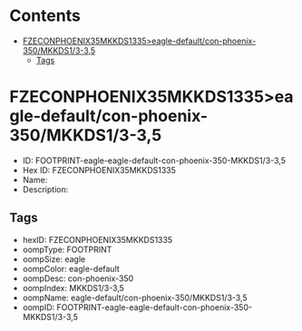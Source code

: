 



Contents
========

* [FZECONPHOENIX35MKKDS1335>eagle-default/con-phoenix-350/MKKDS1/3-3,5](#fzeconphoenix35mkkds1335eagle-defaultcon-phoenix-350mkkds13-35)
	* [Tags](#tags)

# FZECONPHOENIX35MKKDS1335>eagle-default/con-phoenix-350/MKKDS1/3-3,5

- ID: FOOTPRINT-eagle-eagle-default-con-phoenix-350-MKKDS1/3-3,5
- Hex ID: FZECONPHOENIX35MKKDS1335
- Name: 
- Description: 

## Tags

- hexID: FZECONPHOENIX35MKKDS1335
- oompType: FOOTPRINT
- oompSize: eagle
- oompColor: eagle-default
- oompDesc: con-phoenix-350
- oompIndex: MKKDS1/3-3,5
- oompName: eagle-default/con-phoenix-350/MKKDS1/3-3,5
- oompID: FOOTPRINT-eagle-eagle-default-con-phoenix-350-MKKDS1/3-3,5
